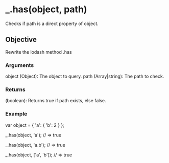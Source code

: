 # \_.has(object, path)

Checks if path is a direct property of object.

## Objective

Rewrite the lodash method .has

### Arguments

object (Object): The object to query.
path (Array|string): The path to check.

### Returns

(boolean): Returns true if path exists, else false.

### Example

var object = { 'a': { 'b': 2 } };

\_.has(object, 'a');
// => true

\_.has(object, 'a.b');
// => true

\_.has(object, ['a', 'b']);
// => true
